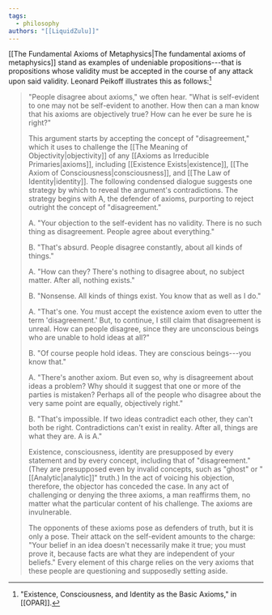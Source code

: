 ```yaml
---
tags:
  - philosophy
authors: "[[LiquidZulu]]"
---
```

[[The Fundamental Axioms of Metaphysics|The fundamental axioms of metaphysics]] stand as examples of undeniable propositions---that is propositions whose validity must be accepted in the course of any attack upon said validity. Leonard Peikoff illustrates this as follows:[^1]

>"People disagree about axioms," we often hear. "What is self-evident to one may not be self-evident to another. How then can a man know that his axioms are objectively true? How can he ever be sure he is right?" 
>
>This argument starts by accepting the concept of "disagreement," which it uses to challenge the [[The Meaning of Objectivity|objectivity]] of any [[Axioms as Irreducible Primaries|axioms]], including [[Existence Exists|existence]], [[The Axiom of Consciousness|consciousness]], and [[The Law of Identity|identity]]. The following condensed dialogue suggests one strategy by which to reveal the argument's contradictions. The strategy begins with A, the defender of axioms, purporting to reject outright the concept of "disagreement."
>
>A. "Your objection to the self-evident has no validity. There is no such thing as disagreement. People agree about everything."
>
>B. "That's absurd. People disagree constantly, about all kinds of things."
>
>A. "How can they? There's nothing to disagree about, no subject matter. After all, nothing exists."
> 
>B. "Nonsense. All kinds of things exist. You know that as well as I do."
>
>A. "That's one. You must accept the existence axiom even to utter the term 'disagreement.' But, to continue, I still claim that disagreement is unreal. How can people disagree, since they are unconscious beings who are unable to hold ideas at all?"
>
>B. "Of course people hold ideas. They are conscious beings---you know that."
>
>A. "There's another axiom. But even so, why is disagreement about ideas a problem? Why should it suggest that one or more of the parties is mistaken? Perhaps all of the people who disagree about the very same point are equally, objectively right."
>
>B. "That's impossible. If two ideas contradict each other, they can't both be right. Contradictions can't exist in reality. After all, things are what they are. A is A."
>
>Existence, consciousness, identity are presupposed by every statement and by every concept, including that of "disagreement." (They are presupposed even by invalid concepts, such as "ghost" or "[[Analytic|analytic]]" truth.) In the act of voicing his objection, therefore, the objector has conceded the case. In any act of challenging or denying the three axioms, a man reaffirms them, no matter what the particular content of his challenge. The axioms are invulnerable.
> 
>The opponents of these axioms pose as defenders of truth, but it is only a pose. Their attack on the self-evident amounts to the charge: "Your belief in an idea doesn't necessarily make it true; you must prove it, because facts are what they are independent of your beliefs." Every element of this charge relies on the very axioms that these people are questioning and supposedly setting aside. 

[^1]: "Existence, Consciousness, and Identity as the Basic Axioms," in [[OPAR]].